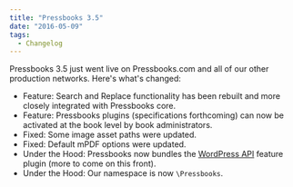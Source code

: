 ```yaml
---
title: "Pressbooks 3.5"
date: "2016-05-09"
tags: 
  - Changelog
---
```


Pressbooks 3.5 just went live on Pressbooks.com and all of our other production networks. Here's what's changed:

- Feature: Search and Replace functionality has been rebuilt and more closely integrated with Pressbooks core.
- Feature: Pressbooks plugins (specifications forthcoming) can now be activated at the book level by book administrators.
- Fixed: Some image asset paths were updated.
- Fixed: Default mPDF options were updated.
- Under the Hood: Pressbooks now bundles the [WordPress API](https://github.com/wp-api/wp-api/) feature plugin (more to come on this front).
- Under the Hood: Our namespace is now `\Pressbooks`.
